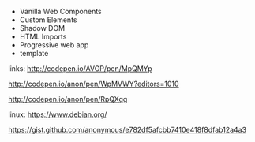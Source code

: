 - Vanilla Web Components
- Custom Elements
- Shadow DOM
- HTML Imports
- Progressive web app
- template



links:
http://codepen.io/AVGP/pen/MpQMYp

http://codepen.io/anon/pen/WpMVWY?editors=1010

http://codepen.io/anon/pen/RpQXqg

linux: https://www.debian.org/

https://gist.github.com/anonymous/e782df5afcbb7410e418f8dfab12a4a3
